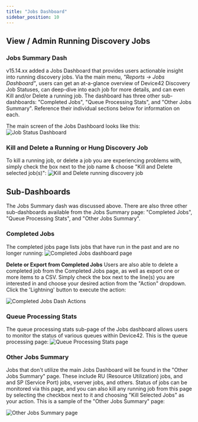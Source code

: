 ```yaml
---
title: "Jobs Dashboard"
sidebar_position: 10
---
```


## View / Admin Running Discovery Jobs

### Jobs Summary Dash

v15.14.xx added a Jobs Dashboard that provides users actionable insight into running discovery jobs. Via the main menu, _"Reports -> Jobs Dashboard"_, users can get an at-a-glance overview of Device42 Discovery Job Statuses, can deep-dive into each job for more details, and can even Kill and/or Delete a running job. The dashboard has three other sub-dashboards: "Completed Jobs", "Queue Processing Stats", and "Other Jobs Summary". Reference their individual sections below for information on each.

The main screen of the Jobs Dashboard looks like this: ![Job Status Dashboard](/assets/images/job_status_win_job_running.png)

### Kill and Delete a Running or Hung Discovery Job

To kill a running job, or delete a job you are experiencing problems with, simply check the box next to the job name & choose "Kill and Delete selected job(s)": ![Kill and Delete running discovery job](/assets/images/Kill_delete_job_dashboard.png)

## Sub-Dashboards

The Jobs Summary dash was discussed above. There are also three other sub-dashboards available from the Jobs Summary page: "Completed Jobs", "Queue Processing Stats", and "Other Jobs Summary".

### Completed Jobs

The completed jobs page lists jobs that have run in the past and are no longer running: ![Completed Jobs dashboard page](/assets/images/completed_jobs_navigation_HL.png)

**Delete or Export from Completed Jobs** Users are also able to delete a completed job from the Completed Jobs page, as well as export one or more items to a CSV. Simply check the box next to the line(s) you are interested in and choose your desired action from the "Action" dropdown. Click the 'Lightning' button to execute the action:

![Completed Jobs Dash Actions](/assets/images/completed_jobs-dash-HL.png)

### Queue Processing Stats

The queue processing stats sub-page of the Jobs dashboard allows users to monitor the status of various queues within Device42. This is the queue processing page: ![Queue Processing Stats page](/assets/images/queue_processing_stats.png)

### Other Jobs Summary

Jobs that don't utilize the main Jobs Dashboard will be found in the "Other Jobs Summary" page. These include RU (Resource Utilization) jobs, and and SP (Service Port) jobs, vserver jobs, and others. Status of jobs can be monitored via this page, and you can also kill any running job from this page by selecting the checkbox next to it and choosing "Kill Selected Jobs" as your action. This is a sample of the "Other Jobs Summary" page:

![Other Jobs Summary page](/assets/images/Other-Jobs-Summary.png)
